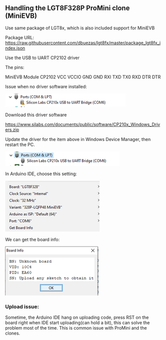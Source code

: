 ## Handling the LGT8F328P ProMini clone (MiniEVB)

Use same package of LGT8x, which is also included support for MiniEVB

Package URL: https://raw.githubusercontent.com/dbuezas/lgt8fx/master/package_lgt8fx_index.json

Use the USB to UART CP2102 driver

The pins:

MiniEVB	Module CP2102
VCC	VCCIO
GND	GND
RXI	TXD
TX0	RXD
DTR	DTR


Issue when no driver software installed:

![DriverIssue](cp2102_driver_issue.PNG)

Download this driver software

https://www.silabs.com/documents/public/software/CP210x_Windows_Drivers.zip

Update the driver for the item above in Windows Device Manager, then restart the PC.

![DriverOK](cp2102_driver_ok.PNG)

In Arduino IDE, choose this setting:

![IDEsetting](arduino_ide_settings.png)

We can get the board info:

![BoardInfo](board_info.PNG)

### Upload issue:

Sometime, the Arduino IDE hang on uploading code, press RST on the board right when IDE start uploading(can hold a bit), this can solve the problem most of the time. This is common issue with ProMini and the clones.